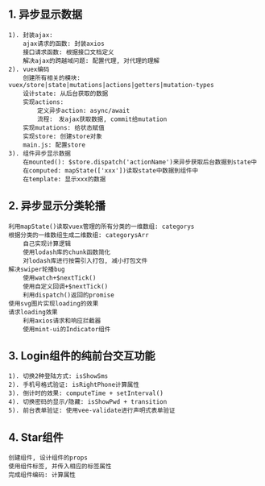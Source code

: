 ## 1. 异步显示数据
    1). 封装ajax: 
        ajax请求的函数: 封装axios
        接口请求函数: 根据接口文档定义
        解决ajax的跨越域问题: 配置代理, 对代理的理解
    2). vuex编码
        创建所有相关的模块: vuex/store|state|mutations|actions|getters|mutation-types
        设计state: 从后台获取的数据
        实现actions: 
            定义异步action: async/await
            流程:　发ajax获取数据, commit给mutation
        实现mutations: 给状态赋值
        实现store: 创建store对象
        main.js: 配置store
    3). 组件异步显示数据
        在mounted(): $store.dispatch('actionName')来异步获取后台数据到state中
        在computed: mapState(['xxx'])读取state中数据到组件中
        在template: 显示xxx的数据

## 2. 异步显示分类轮播
    利用mapState()读取vuex管理的所有分类的一维数组: categorys
    根据分类的一维数组生成二维数组: categorysArr
        自己实现计算逻辑
        使用lodash库的chunk函数简化
        对lodash库进行按需引入打包, 减小打包文件
    解决swiper轮播bug
        使用watch+$nextTick()
        使用自定义回调+$nextTick()
        利用dispatch()返回的promise
    使用svg图片实现loading的效果
    请求loading效果
        利用axios请求和响应拦截器
        使用mint-ui的Indicator组件

## 3. Login组件的纯前台交互功能 
    1). 切换2种登陆方式: isShowSms
    2). 手机号格式验证: isRightPhone计算属性
    3). 倒计时的效果: computeTime + setInterval()
    4). 切换密码的显示/隐藏: isShowPwd + transition
    5). 前台表单验证: 使用vee-validate进行声明式表单验证

## 4. Star组件
    创建组件, 设计组件的props
    使用组件标签, 并传入相应的标签属性
    完成组件编码: 计算属性
    
    

